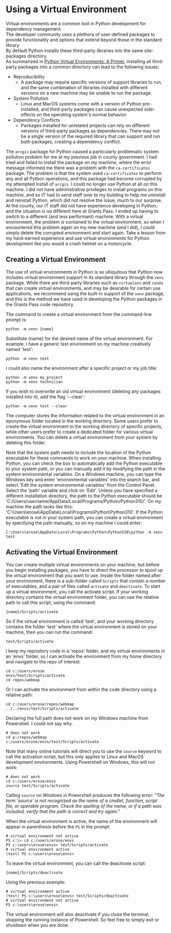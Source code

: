 # Using a Virtual Environment

Virtual environments are a common tool in Python development for dependency management.  
The developer community uses a plethora of user-defined packages to provide functionality and options that extend beyond those in the standard library.  
By default Python installs these third-party libraries into the same site-packages directory.  
As summarized in [Python Virtual Environments: A Primer](https://realpython.com/python-virtual-environments-a-primer/), installing all third-party packages into a common directory can lead to the following issues:

- Reproducibility
  - A package may require specific versions of support libraries to run, and the same combination of libraries installed with different versions on a new machine may be unable to run the package.
- System Pollution
  - Linux and MacOS systems come with a version of Python pre-installed, and third-party packages can cause unexpected side-effects on the operating system's normal behavior.
- Dependency Conflicts
  - Packages installed for unrelated projects can rely on different versions of third-party packages as dependencies. There may not be a single version of the required library that can support and run both packages, creating a dependency conflict.

The `arcgis` package for Python caused a particularly problematic system pollution problem for me at my previous job in county government.
I had tried and failed to install the package on my machine, where the error message informed me there was a problem with the `ca-certificates` package.
The problem is that the system used `ca-certificates` to perform any and all Python operations, and this package had become corrupted by my attempted install of `arcgis`.
I could no longer use Python at all on this machine.
I did not have administrative privileges to install programs on this machine, and so IT had to send staff over to my building to help me uninstall and reinstall Python, which did not resolve the issue, much to our surprise.
At the county, our IT staff did not have experience developing in Python, and the situation is no different here at Grants Pass.
I ended up having to switch to a different (and less performant) machine.
With a virtual environment, the problem is contained to the virtual environment, so when I encountered this problem again on my new machine (and I did), I could simply delete the corrupted environment and start again.
Take a lesson from my hard-earned experience and use virtual environments for Python development like you would a crash helmet on a motorcycle.

## Creating a Virtual Environment

The use of virtual environments in Python is so ubiquitous that Python now includes virtual environment support in its standard library through the `venv` package. While there are third-party libraries such as `virtualenv` and `conda` that can create virtual environments, and may be desirable for certain use applications, we recommend using the built-in support of the `venv` package, and this is the method we have used in developing the Python packages in the Grants Pass code repository.

The command to create a virtual environment from the command-line prompt is:

```{bash}
python -m venv {name}
```

Substitute {name} for the desired name of the virtual environment. For example, I have a generic test environment on my machine creatively named 'test':

```{bash}
python -m venv test
```

I could also name the environment after a specific project or my job title:

```{bash}
python -m venv my_project
python -m venv technician
```

If you wish to overwrite an old virtual environment (deleting any packages installed into it), add the flag '--clear':

```{bash}
python -m venv test --clear
```

The computer stores the information related to the virtual environment in an eponymous folder located in the working directory. Some users prefer to create the virtual environment in the working directory of specific projects, while other users prefer to create a dedicated folder for various virtual environments. You can delete a virtual environment from your system by deleting this folder.

Note that the system path needs to include the location of the Python executable for these commands to work on your machine.
When installing Python, you can check the box to automatically add the Python executable to your system path, or you can manually add it by modifying the path in the system environmental variables.
On a Windows machine, you can type the Windows key and enter 'environmental variables' into the search bar, and select 'Edit the system environmental variables' from the Control Panel.
Select the 'path' variable and click on 'Edit'.
Unless you have specified a different installation directory, the path to the Python executable should be 'C:/Users/username/AppData/Local/Programs/Python/Python310/'.
On my machine the path looks like this: 'C:\Users\erose\AppData\Local\Programs\Python\Python310\'.
If the Python executable is not in your system path, you can create a virtual environment by specifying the path manually, so on my machine I could enter:

```{bash}
C:\Users\erose\AppData\Local\Programs\Python\Python310\python -m venv test
```

## Activating the Virtual Environment

You can create multiple virtual environments on your machine, but before you begin installing packages, you have to direct the processor to spool up the virtual environment that you want to use.
Inside the folder named after your environment, there is a sub-folder called `Scripts` that contain a number of executables, and a pair of files called `activate` and `deactivate`.
To start up a virtual environment, you call the activate script.
If your working directory contains the virtual environment folder, you can use the relative path to call this script, using the command:

```{bash}
{name}/Scripts/activate
```

So if the virtual environment is called 'test', and your working directory contains the folder 'test' where the virtual environment is stored on your machine, then you can run the command:

```{bash}
test/Scripts/activate
```

I keep my repository code in a 'repos' folder, and my virtual environments in an 'envs' folder, so I can activate the environment from my home directory and navigate to the repo of interest:

```{bash}
cd c:/users/erose
envs/test/Scripts/activate
cd repos/webmap
```

Or I can activate the environment from within the code directory using a relative path:

```{bash}
cd c:/users/erose/repos/webmap
../../envs/test/Scripts/activate
```

Declaring the full path does not work on my Windows machine from Powershell. I could not say why.

```{bash}
# does not work
cd p:/repos/webmap
c:/users/erose/envs/test/Scripts/activate
```

Note that many online tutorials will direct you to use the `source` keyword to call the activation script, but this only applies to Linux and MacOS development environments. Using Powershell on Windows, this will not work:

```{bash}
# does not work
cd c:/users/erose/envs
source test/Scripts/activate
```

Calling `source` on Windows in Powershell produces the following error: _"The term 'source' is not recognized as the name of a cmdlet, function, script file, or operable program. Check the spelling of the name, or if a path was included, verify that the path is correct and try again."_

When the virtual environment is active, the name of the environment will appear in parenthesis before the `PS` in the prompt:

```{bash}
# virtual environment not active
PS c:\> cd c:/users/erose/envs
PS c:\users\erose\envs> test/Scripts/activate
# virtual environment active
(test) PS c:\users\erose\envs>
```

To leave the virtual environment, you can call the deactivate script:

```{bash}
{name}/Scripts/deactivate
```

Using the previous example:

```{bash}
# virtual environment active
(test) PS c:\users\erose\envs> test/Scripts/deactivate
# virtual environment not active
PS c:\users\erose\envs>
```

The virtual environment will also deactivate if you close the terminal, stopping the running instance of Powershell. So feel free to simply exit or shutdown when you are done.
